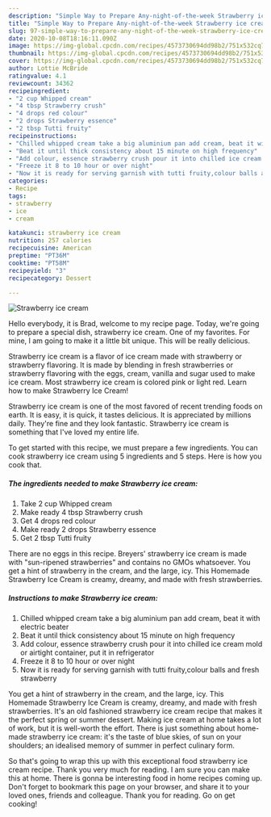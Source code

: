 ```yaml
---
description: "Simple Way to Prepare Any-night-of-the-week Strawberry ice cream"
title: "Simple Way to Prepare Any-night-of-the-week Strawberry ice cream"
slug: 97-simple-way-to-prepare-any-night-of-the-week-strawberry-ice-cream
date: 2020-10-08T18:16:11.090Z
image: https://img-global.cpcdn.com/recipes/4573730694dd98b2/751x532cq70/strawberry-ice-cream-recipe-main-photo.jpg
thumbnail: https://img-global.cpcdn.com/recipes/4573730694dd98b2/751x532cq70/strawberry-ice-cream-recipe-main-photo.jpg
cover: https://img-global.cpcdn.com/recipes/4573730694dd98b2/751x532cq70/strawberry-ice-cream-recipe-main-photo.jpg
author: Lottie McBride
ratingvalue: 4.1
reviewcount: 34362
recipeingredient:
- "2 cup Whipped cream"
- "4 tbsp Strawberry crush"
- "4 drops red colour"
- "2 drops Strawberry essence"
- "2 tbsp Tutti fruity"
recipeinstructions:
- "Chilled whipped cream take a big aluminium pan add cream, beat it with electric beater"
- "Beat it until thick consistency about 15 minute on high frequency"
- "Add colour, essence strawberry crush pour it into chilled ice cream mold or airtight container, put it in refrigerator"
- "Freeze it 8 to 10 hour or over night"
- "Now it is ready for serving garnish with tutti fruity,colour balls and fresh strawberry"
categories:
- Recipe
tags:
- strawberry
- ice
- cream

katakunci: strawberry ice cream 
nutrition: 257 calories
recipecuisine: American
preptime: "PT36M"
cooktime: "PT58M"
recipeyield: "3"
recipecategory: Dessert

---
```



![Strawberry ice cream](https://img-global.cpcdn.com/recipes/4573730694dd98b2/751x532cq70/strawberry-ice-cream-recipe-main-photo.jpg)

Hello everybody, it is Brad, welcome to my recipe page. Today, we're going to prepare a special dish, strawberry ice cream. One of my favorites. For mine, I am going to make it a little bit unique. This will be really delicious.

Strawberry ice cream is a flavor of ice cream made with strawberry or strawberry flavoring. It is made by blending in fresh strawberries or strawberry flavoring with the eggs, cream, vanilla and sugar used to make ice cream. Most strawberry ice cream is colored pink or light red. Learn how to make Strawberry Ice Cream!

Strawberry ice cream is one of the most favored of recent trending foods on earth. It is easy, it is quick, it tastes delicious. It is appreciated by millions daily. They're fine and they look fantastic. Strawberry ice cream is something that I've loved my entire life.


To get started with this recipe, we must prepare a few ingredients. You can cook strawberry ice cream using 5 ingredients and 5 steps. Here is how you cook that.

<!--inarticleads1-->

##### The ingredients needed to make Strawberry ice cream:

1. Take 2 cup Whipped cream
1. Make ready 4 tbsp Strawberry crush
1. Get 4 drops red colour
1. Make ready 2 drops Strawberry essence
1. Get 2 tbsp Tutti fruity


There are no eggs in this recipe. Breyers&#39; strawberry ice cream is made with &#34;sun-ripened strawberries&#34; and contains no GMOs whatsoever. You get a hint of strawberry in the cream, and the large, icy. This Homemade Strawberry Ice Cream is creamy, dreamy, and made with fresh strawberries. 

<!--inarticleads2-->

##### Instructions to make Strawberry ice cream:

1. Chilled whipped cream take a big aluminium pan add cream, beat it with electric beater
1. Beat it until thick consistency about 15 minute on high frequency
1. Add colour, essence strawberry crush pour it into chilled ice cream mold or airtight container, put it in refrigerator
1. Freeze it 8 to 10 hour or over night
1. Now it is ready for serving garnish with tutti fruity,colour balls and fresh strawberry


You get a hint of strawberry in the cream, and the large, icy. This Homemade Strawberry Ice Cream is creamy, dreamy, and made with fresh strawberries. It&#39;s an old fashioned strawberry ice cream recipe that makes it the perfect spring or summer dessert. Making ice cream at home takes a lot of work, but it is well-worth the effort. There is just something about home-made strawberry ice cream: it&#39;s the taste of blue skies, of sun on your shoulders; an idealised memory of summer in perfect culinary form. 

So that's going to wrap this up with this exceptional food strawberry ice cream recipe. Thank you very much for reading. I am sure you can make this at home. There is gonna be interesting food in home recipes coming up. Don't forget to bookmark this page on your browser, and share it to your loved ones, friends and colleague. Thank you for reading. Go on get cooking!
